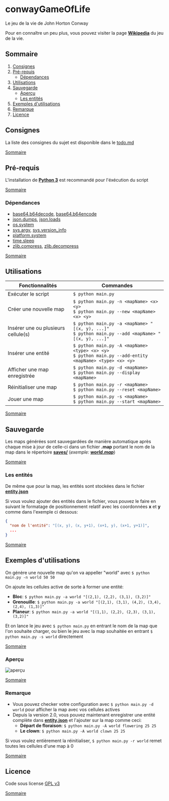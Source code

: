 # **conwayGameOfLife**

Le jeu de la vie de John Horton Conway

Pour en connaître un peu plus, vous pouvez visiter la page **[Wikipedia](https://en.wikipedia.org/wiki/Conway%27s_Game_of_Life)** du jeu de la vie.

## Sommaire

1. [Consignes](#consignes)
2. [Pré-requis](#pré-requis)
   - [Dépendances](#dépendances)
3. [Utilisations](#utilisations)
4. [Sauvegarde](#sauvegarde)
   - [Aperçu](#aperçu)
   - [Les entités](#les-entités)
5. [Exemples d'utilisations](#exemples-dutilisations)
6. [Remarque](#remarque)
7. [Licence](#licence)

## Consignes

La liste des consignes du sujet est disponible dans le [todo.md](todo.md)

[Sommaire](#sommaire)

## Pré-requis

L'installation de **[Python 3](https://www.python.org/downloads/)** est recommandé pour l'éxécution du script

[Sommaire](#sommaire)

### Dépendances

- [base64.b64decode](https://docs.python.org/3/library/base64.html#base64.b64decode), [base64.b64encode](https://docs.python.org/3/library/base64.html#base64.b64encode)
- [json.dumps](https://docs.python.org/3/library/json.html#json.dumps), [json.loads](https://docs.python.org/3/library/json.html#json.loads)
- [os.system](https://docs.python.org/3/library/os.html#os.system)
- [sys.argv](https://docs.python.org/3/library/sys.html#sys.argv), [sys.version_info](https://docs.python.org/3/library/sys.html#sys.version_info)
- [platform.system](https://docs.python.org/3/library/platform.html#platform.system)
- [time.sleep](https://docs.python.org/3/library/time.html#time.sleep)
- [zlib.compress](https://docs.python.org/3/library/zlib.html#zlib.compress), [zlib.decompress](https://docs.python.org/3/library/zlib.html#zlib.decompress)

[Sommaire](#sommaire)

## Utilisations

| Fonctionnalités                     | Commandes                                                                                                    |
| ----------------------------------- | ------------------------------------------------------------------------------------------------------------ |
| Exécuter le script                  | `$ python main.py`                                                                                           |
| Créer une nouvelle map              | `$ python main.py -n <mapName> <x> <y>`<br />`$ python main.py --new <mapName> <x> <y>`                      |
| Insérer une ou plusieurs cellule(s) | `$ python main.py -a <mapName> "[(x, y), ...]"`<br />`$ python main.py --add <mapName> "[(x, y), ...]"`      |
| Insérer une entité                  | `$ python main.py -A <mapName> <type> <x> <y>`<br />`$ python main.py --add-entity <mapName> <type> <x> <y>` |
| Afficher une map enregistrée        | `$ python main.py -d <mapName>`<br />`$ python main.py --display <mapName>`                                  |
| Réinitialiser une map               | `$ python main.py -r <mapName>`<br />`$ python main.py --reset <mapName>`                                    |
| Jouer une map                       | `$ python main.py -s <mapName>`<br />`$ python main.py --start <mapName>`                                    |

[Sommaire](#sommaire)

## Sauvegarde

Les maps générées sont sauvegardées de manière automatique après chaque mise à jour de celle-ci dans un fichier **.map** portant le nom de la map dans le répertoire **[saves/](saves/)** (_exemple: **[world.map](saves/world.map)**_)

[Sommaire](#sommaire)

### Les entités

De même que pour la map, les entités sont stockées dans le fichier **[entity.json](entity.json)**

Si vous voulez ajouter des entités dans le fichier, vous pouvez le faire en suivant le formatage de positionnement relatif avec les coordonnées **x** et **y** comme dans l'exemple ci dessous:

```json
{
  "nom de l'entité": "[(x, y), (x, y+1), (x+1, y), (x+1, y+1)]",
  ...
}
```

[Sommaire](#sommaire)

## Exemples d'utilisations

On génère une nouvelle map qu'on va appeller "world" avec `$ python main.py -n world 50 50`

On ajoute les cellules active de sorte à former une entité:

- **Bloc**: `$ python main.py -a world "[(2,1), (2,2), (3,1), (3,2)]"`
- **Grenouille**: `$ python main.py -a world "[(2,1), (3,1), (4,2), (3,4), (2,4), (1,3)]"`
- **Planeur**: `$ python main.py -a world "[(1,1), (2,2), (2,3), (3,1), (3,2)]"`

Et on lance le jeu avec `$ python main.py` en entrant le nom de la map que l'on souhaite charger, ou bien le jeu avec la map souhaitée en entrant `$ python main.py -s world` directement

[Sommaire](#sommaire)

### Aperçu

![aperçu](preview.gif)

[Sommaire](#sommaire)

### Remarque

- Vous pouvez checker votre configuration avec `$ python main.py -d world` pour afficher la map avec vos cellules actives
- Depuis la version 2.0, vous pouvez maintenant enregistrer une entité complète dans **[entity.json](entity.json)** et l'ajouter sur la map comme ceci:
  - **Départ de floraison**: `$ python main.py -A world flowering 25 25`
  - **Le clown**: `$ python main.py -A world clown 25 25`

Si vous voulez entièrement la réinitialiser, `$ python main.py -r world` remet toutes les cellules d'une map à 0

[Sommaire](#sommaire)

## Licence

Code sous license [GPL v3](LICENSE)

[Sommaire](#sommaire)
